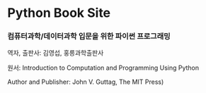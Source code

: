 # Python Book Site
### 컴퓨터과학/데이터과학 입문을 위한 파이썬 프로그래밍 
역자, 출판사: 김영섭, 홍릉과학출판사

원서: Introduction to Computation and Programming Using Python 

Author and Publisher: John V. Guttag, The MIT Press)





